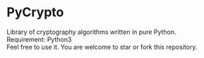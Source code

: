 # PyCrypto
Library of cryptography algorithms written in pure Python.  
Requirement: Python3   
Feel free to use it. You are welcome to star or fork this repository.  